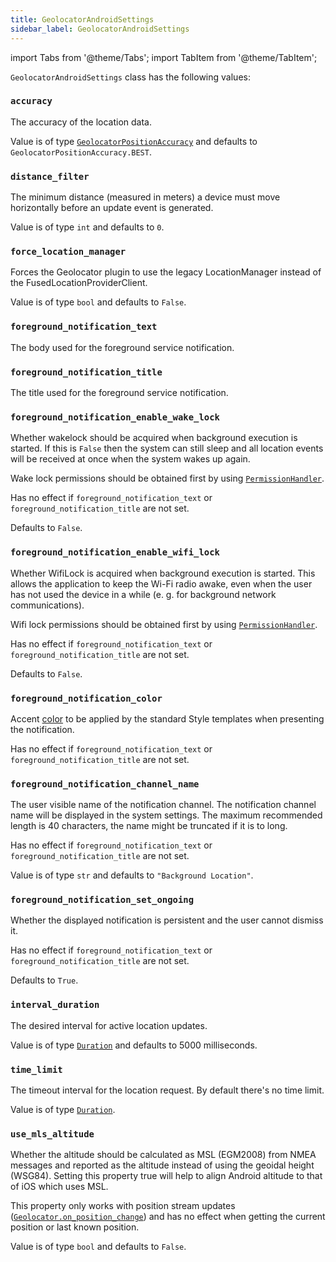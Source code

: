 ```yaml
---
title: GeolocatorAndroidSettings
sidebar_label: GeolocatorAndroidSettings
---
```


import Tabs from '@theme/Tabs';
import TabItem from '@theme/TabItem';

`GeolocatorAndroidSettings` class has the following values:

### `accuracy`

The accuracy of the location data.

Value is of type [`GeolocatorPositionAccuracy`](/docs/reference/types/geolocatorpositionaccuracy) and defaults to `GeolocatorPositionAccuracy.BEST`.

### `distance_filter`

The minimum distance (measured in meters) a device must move horizontally before an update event is generated.

Value is of type `int` and defaults to `0`.

### `force_location_manager`

Forces the Geolocator plugin to use the legacy LocationManager instead of the FusedLocationProviderClient.

Value is of type `bool` and defaults to `False`.

### `foreground_notification_text`

The body used for the foreground service notification.

### `foreground_notification_title`

The title used for the foreground service notification.

### `foreground_notification_enable_wake_lock`

Whether wakelock should be acquired when background execution is started. If this is `False` then the system can still sleep and all location events will be received at once when the system wakes up again.

Wake lock permissions should be obtained first by using [`PermissionHandler`](/docs/controls/permissionhandler).

Has no effect if `foreground_notification_text` or `foreground_notification_title` are not set.

Defaults to `False`.

### `foreground_notification_enable_wifi_lock`

Whether WifiLock is acquired when background execution is started. This allows the application to keep the Wi-Fi radio awake, even when the user has not used the device in a while (e. g. for background network communications).

Wifi lock permissions should be obtained first by using [`PermissionHandler`](/docs/controls/permissionhandler).

Has no effect if `foreground_notification_text` or `foreground_notification_title` are not set.

Defaults to `False`.

### `foreground_notification_color`

Accent [color](/docs/reference/colors) to be applied by the standard Style templates when presenting the notification.

Has no effect if `foreground_notification_text` or `foreground_notification_title` are not set.

### `foreground_notification_channel_name`

The user visible name of the notification channel. The notification channel name will be displayed in the system settings. The maximum recommended length is 40 characters, the name might be truncated if it is to long.

Has no effect if `foreground_notification_text` or `foreground_notification_title` are not set.

Value is of type `str` and defaults to `"Background Location"`.

### `foreground_notification_set_ongoing`

Whether the displayed notification is persistent and the user cannot dismiss it.

Has no effect if `foreground_notification_text` or `foreground_notification_title` are not set.

Defaults to `True`.

### `interval_duration`

The desired interval for active location updates.

Value is of type [`Duration`](/docs/reference/types/duration) and defaults to 5000 milliseconds.

### `time_limit`

The timeout interval for the location request. By default there's no time limit.

Value is of type [`Duration`](/docs/reference/types/duration).

### `use_mls_altitude`

Whether the altitude should be calculated as MSL (EGM2008) from NMEA messages and reported as the altitude instead of using the geoidal height (WSG84). Setting this property true will help to align Android altitude to that of iOS which uses MSL.

This property only works with position stream updates ([`Geolocator.on_position_change`](/docs/controls/geolocator#on_position_change)) and has no effect when getting the current position or last known position.

Value is of type `bool` and defaults to `False`.




